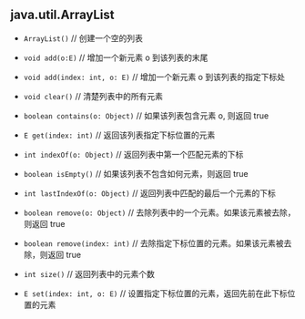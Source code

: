 ## java.util.ArrayList


* `ArrayList()`	// 创建一个空的列表

* `void add(o:E)`		// 增加一个新元素 o 到该列表的末尾

* `void add(index: int, o: E)`   	// 增加一个新元素 o 到该列表的指定下标处
  
* `void clear()`			// 清楚列表中的所有元素
  
* `boolean contains(o: Object)`		// 如果该列表包含元素 o, 则返回 true
  
* `E get(index: int)`		// 返回该列表指定下标位置的元素
  
* `int indexOf(o: Object)`	// 返回列表中第一个匹配元素的下标

* `boolean isEmpty()`			// 如果该列表不包含如何元素，则返回 true
  
* `int lastIndexOf(o: Object)`	// 返回列表中匹配的最后一个元素的下标
  
* `boolean remove(o: Object)`		// 去除列表中的一个元素。如果该元素被去除，则返回 true
  
* `boolean remove(index: int)`			// 去除指定下标位置的元素。如果该元素被去除，则返回 true

* `int size()`				            // 返回列表中的元素个数
  
* `E set(index: int, o: E)`			// 设置指定下标位置的元素，返回先前在此下标位置的元素